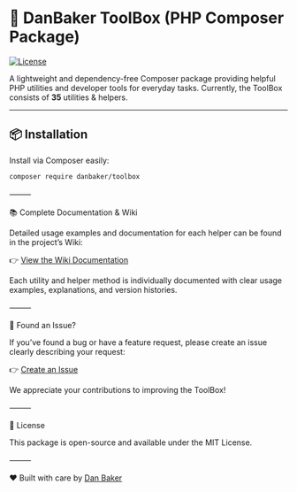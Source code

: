# 🧰 DanBaker ToolBox (PHP Composer Package)

[![License](https://img.shields.io/badge/license-MIT-blue.svg)](LICENSE)

A lightweight and dependency-free Composer package providing helpful PHP utilities and developer tools for everyday tasks. Currently, the ToolBox consists of **35** utilities & helpers.

---

## 📦 Installation

Install via Composer easily:

```bash
composer require danbaker/toolbox
```

⸻

📚 Complete Documentation & Wiki

Detailed usage examples and documentation for each helper can be found in the project’s Wiki:

👉 [View the Wiki Documentation](https://github.com/DanB1993/ToolBox/wiki)

Each utility and helper method is individually documented with clear usage examples, explanations, and version histories.

⸻

🐞 Found an Issue?

If you’ve found a bug or have a feature request, please create an issue clearly describing your request:

👉 [Create an Issue](https://github.com/DanB1993/ToolBox/issues)

We appreciate your contributions to improving the ToolBox!

⸻

📜 License

This package is open-source and available under the MIT License.

⸻

❤️ Built with care by [Dan Baker](https://github.com/DanB1993)